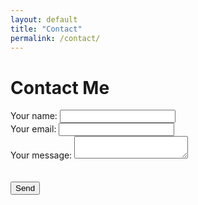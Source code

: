 ```yaml
---
layout: default
title: "Contact"
permalink: /contact/
---
```


# Contact Me

<form action="https://formspree.io/f/myyrqzyo" method="POST">
  <label>
    Your name:
    <input type="text" name="name" required>
  </label>
  <br>
  <label>
    Your email:
    <input type="email" name="_replyto" required>
  </label>
  <br>
  <label>
    Your message:
    <textarea name="message" required></textarea>
  </label>
  <br>
  <!-- Honeypot field -->
  <label style="display:none;">
    Do not fill this out:
    <input type="text" name="_honeypot" style="display:none;">
  </label>
  <br>
  <!-- Google reCAPTCHA -->
  <div class="g-recaptcha" data-sitekey="6Ld6nv4pAAAAAEVGRSoU6nwj7efuV0VmTCdVuRd-"></div>
  <br>
  <button type="submit">Send</button>
</form>
